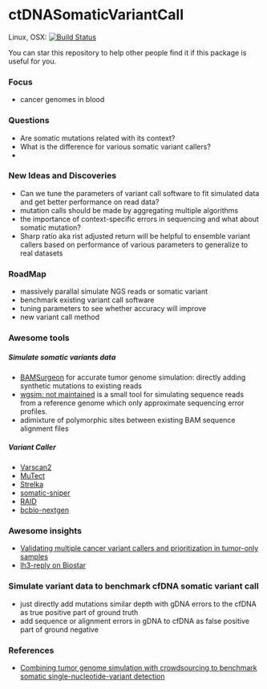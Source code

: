 # ctDNASomaticVariantCall

Linux, OSX: [![Build Status](https://travis-ci.org/zhmz90/ctDNASomaticVariantCall.jl.svg?branch=master)](https://travis-ci.org/zhmz90/ctDNASomaticVariantCall.jl)

You can star this repository to help other people find it if this package is useful for you.

### Focus
- cancer genomes in blood

### Questions
- Are somatic mutations related with its context?
- What is the difference for various somatic variant callers?
- 

### New Ideas and Discoveries
- Can we tune the parameters of variant call software to fit simulated data and get better performance on read data?
- mutation calls should be made by aggregating multiple algorithms
- the importance of context-specific errors in sequencing and what about somatic mutation?
- Sharp ratio aka rist adjusted return will be helpful to ensemble variant callers based on performance of various parameters to generalize to real datasets

### RoadMap
- massively parallal simulate NGS reads or somatic variant
- benchmark existing variant call software 
- tuning parameters to see whether accuracy will improve
- new variant call method

### Awesome tools

##### Simulate somatic variants data
- [BAMSurgeon](https://github.com/adamewing/bamsurgeon) for accurate tumor genome simulation: directly adding synthetic mutations to existing reads
- [wgsim: not maintained](https://github.com/lh3/wgsim/) is a small tool for simulating sequence reads from a reference genome which only approximate sequencing error profiles. 
- adimixture of polymorphic sites between existing BAM sequence alignment files

##### Variant Caller
- [Varscan2](http://varscan.sourceforge.net/)
- [MuTect](https://www.broadinstitute.org/cancer/cga/mutect)
- [Strelka](https://sites.google.com/site/strelkasomaticvariantcaller)
- [somatic-sniper](https://github.com/genome/somatic-sniper)
- [RAID]()
- [bcbio-nextgen](https://github.com/chapmanb/bcbio-nextgen)

### Awesome insights
- [Validating multiple cancer variant callers and prioritization in tumor-only samples](https://bcbio.wordpress.com/tag/mutect/)
- [lh3-reply on Biostar](https://www.biostars.org/p/19104/)

### Simulate variant data to benchmark cfDNA somatic variant call
- just directly add mutations similar depth with gDNA errors to the cfDNA as true positive part of ground truth
- add sequence or alignment errors in gDNA to cfDNA as false positive part of ground negative

### References
- [Combining tumor genome simulation with crowdsourcing to benchmark somatic single-nucleotide-variant detection](http://www.nature.com/nmeth/journal/v12/n7/pdf/nmeth.3407.pdf)
